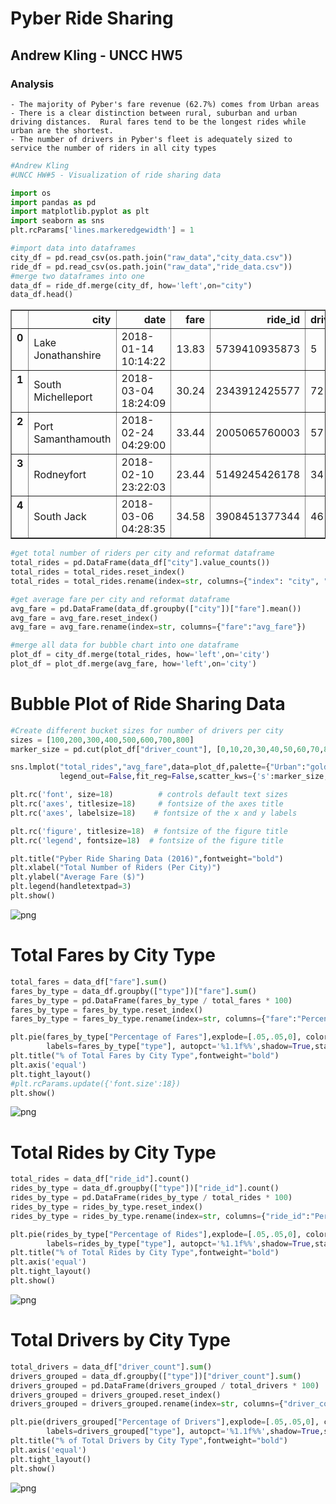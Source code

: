 
# Pyber Ride Sharing
## Andrew Kling - UNCC HW5

### Analysis
    - The majority of Pyber's fare revenue (62.7%) comes from Urban areas
    - There is a clear distinction between rural, suburban and urban driving distances.  Rural fares tend to be the longest rides while urban are the shortest.
    - The number of drivers in Pyber's fleet is adequately sized to service the number of riders in all city types



```python
#Andrew Kling
#UNCC HW#5 - Visualization of ride sharing data

import os
import pandas as pd
import matplotlib.pyplot as plt
import seaborn as sns
plt.rcParams['lines.markeredgewidth'] = 1
```


```python
#import data into dataframes
city_df = pd.read_csv(os.path.join("raw_data","city_data.csv"))
ride_df = pd.read_csv(os.path.join("raw_data","ride_data.csv"))
#merge two dataframes into one
data_df = ride_df.merge(city_df, how='left',on="city")
data_df.head()
```




<div>
<style>
    .dataframe thead tr:only-child th {
        text-align: right;
    }

    .dataframe thead th {
        text-align: left;
    }

    .dataframe tbody tr th {
        vertical-align: top;
    }
</style>
<table border="1" class="dataframe">
  <thead>
    <tr style="text-align: right;">
      <th></th>
      <th>city</th>
      <th>date</th>
      <th>fare</th>
      <th>ride_id</th>
      <th>driver_count</th>
      <th>type</th>
    </tr>
  </thead>
  <tbody>
    <tr>
      <th>0</th>
      <td>Lake Jonathanshire</td>
      <td>2018-01-14 10:14:22</td>
      <td>13.83</td>
      <td>5739410935873</td>
      <td>5</td>
      <td>Urban</td>
    </tr>
    <tr>
      <th>1</th>
      <td>South Michelleport</td>
      <td>2018-03-04 18:24:09</td>
      <td>30.24</td>
      <td>2343912425577</td>
      <td>72</td>
      <td>Urban</td>
    </tr>
    <tr>
      <th>2</th>
      <td>Port Samanthamouth</td>
      <td>2018-02-24 04:29:00</td>
      <td>33.44</td>
      <td>2005065760003</td>
      <td>57</td>
      <td>Urban</td>
    </tr>
    <tr>
      <th>3</th>
      <td>Rodneyfort</td>
      <td>2018-02-10 23:22:03</td>
      <td>23.44</td>
      <td>5149245426178</td>
      <td>34</td>
      <td>Urban</td>
    </tr>
    <tr>
      <th>4</th>
      <td>South Jack</td>
      <td>2018-03-06 04:28:35</td>
      <td>34.58</td>
      <td>3908451377344</td>
      <td>46</td>
      <td>Urban</td>
    </tr>
  </tbody>
</table>
</div>




```python
#get total number of riders per city and reformat dataframe
total_rides = pd.DataFrame(data_df["city"].value_counts())
total_rides = total_rides.reset_index()
total_rides = total_rides.rename(index=str, columns={"index": "city", "city": "total_rides"})

#get average fare per city and reformat dataframe
avg_fare = pd.DataFrame(data_df.groupby(["city"])["fare"].mean())
avg_fare = avg_fare.reset_index()
avg_fare = avg_fare.rename(index=str, columns={"fare":"avg_fare"})

#merge all data for bubble chart into one dataframe
plot_df = city_df.merge(total_rides, how='left',on='city')
plot_df = plot_df.merge(avg_fare, how='left',on='city')
```

# Bubble Plot of Ride Sharing Data


```python
#Create different bucket sizes for number of drivers per city
sizes = [100,200,300,400,500,600,700,800]
marker_size = pd.cut(plot_df["driver_count"], [0,10,20,30,40,50,60,70,80],labels=sizes)

sns.lmplot("total_rides","avg_fare",data=plot_df,palette={"Urban":"gold","Suburban":"lightcoral","Rural":"skyblue"},hue='type',
           legend_out=False,fit_reg=False,scatter_kws={'s':marker_size,'alpha':0.6,'edgecolor':'k'},size=10)

plt.rc('font', size=18)          # controls default text sizes
plt.rc('axes', titlesize=18)     # fontsize of the axes title
plt.rc('axes', labelsize=18)    # fontsize of the x and y labels

plt.rc('figure', titlesize=18)  # fontsize of the figure title
plt.rc('legend', fontsize=18)  # fontsize of the figure title

plt.title("Pyber Ride Sharing Data (2016)",fontweight="bold")
plt.xlabel("Total Number of Riders (Per City)")
plt.ylabel("Average Fare ($)")
plt.legend(handletextpad=3)
plt.show()
```


![png](output_5_0.png)


# Total Fares by City Type


```python
total_fares = data_df["fare"].sum()
fares_by_type = data_df.groupby(["type"])["fare"].sum()
fares_by_type = pd.DataFrame(fares_by_type / total_fares * 100)
fares_by_type = fares_by_type.reset_index()
fares_by_type = fares_by_type.rename(index=str, columns={"fare":"Percentage of Fares"})

plt.pie(fares_by_type["Percentage of Fares"],explode=[.05,.05,0], colors=["gold","lightcoral","skyblue"],
        labels=fares_by_type["type"], autopct='%1.1f%%',shadow=True,startangle=180, textprops={'fontsize':18})
plt.title("% of Total Fares by City Type",fontweight="bold")
plt.axis('equal')
plt.tight_layout()
#plt.rcParams.update({'font.size':18})
plt.show()
```


![png](output_7_0.png)


# Total Rides by City Type


```python
total_rides = data_df["ride_id"].count()
rides_by_type = data_df.groupby(["type"])["ride_id"].count()
rides_by_type = pd.DataFrame(rides_by_type / total_rides * 100)
rides_by_type = rides_by_type.reset_index()
rides_by_type = rides_by_type.rename(index=str, columns={"ride_id":"Percentage of Rides"})

plt.pie(rides_by_type["Percentage of Rides"],explode=[.05,.05,0], colors=["gold","lightcoral","skyblue"],
        labels=rides_by_type["type"], autopct='%1.1f%%',shadow=True,startangle=180,textprops={'fontsize':18})
plt.title("% of Total Rides by City Type",fontweight="bold")
plt.axis('equal')
plt.tight_layout()
plt.show()
```


![png](output_9_0.png)


# Total Drivers by City Type


```python
total_drivers = data_df["driver_count"].sum()
drivers_grouped = data_df.groupby(["type"])["driver_count"].sum()
drivers_grouped = pd.DataFrame(drivers_grouped / total_drivers * 100)
drivers_grouped = drivers_grouped.reset_index()
drivers_grouped = drivers_grouped.rename(index=str, columns={"driver_count":"Percentage of Drivers"})

plt.pie(drivers_grouped["Percentage of Drivers"],explode=[.05,.05,0], colors=["gold","lightcoral","skyblue"],
        labels=drivers_grouped["type"], autopct='%1.1f%%',shadow=True,startangle=180, textprops={'fontsize':18})
plt.title("% of Total Drivers by City Type",fontweight="bold")
plt.axis('equal')
plt.tight_layout()
plt.show()
```


![png](output_11_0.png)

